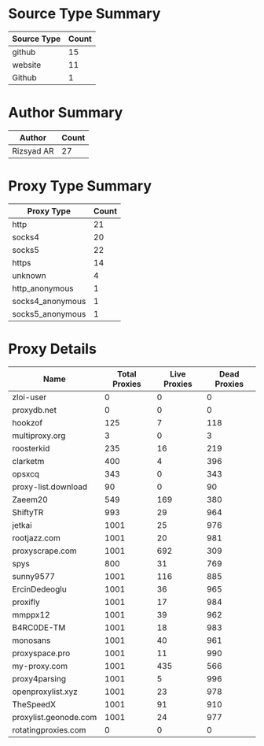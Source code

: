 # Source Type Summary

| Source Type | Count |
|-------------|-------|
| github | 15 |
| website | 11 |
| Github | 1 |


# Author Summary

| Author | Count |
|--------|-------|
| Rizsyad AR | 27 |


# Proxy Type Summary

| Proxy Type | Count |
|------------|-------|
| http | 21 |
| socks4 | 20 |
| socks5 | 22 |
| https | 14 |
| unknown | 4 |
| http_anonymous | 1 |
| socks4_anonymous | 1 |
| socks5_anonymous | 1 |


# Proxy Details

| Name | Total Proxies | Live Proxies | Dead Proxies |
|------|---------------|--------------|---------------|
| zloi-user | 0 | 0 | 0 |
| proxydb.net | 0 | 0 | 0 |
| hookzof | 125 | 7 | 118 |
| multiproxy.org | 3 | 0 | 3 |
| roosterkid | 235 | 16 | 219 |
| clarketm | 400 | 4 | 396 |
| opsxcq | 343 | 0 | 343 |
| proxy-list.download | 90 | 0 | 90 |
| Zaeem20 | 549 | 169 | 380 |
| ShiftyTR | 993 | 29 | 964 |
| jetkai | 1001 | 25 | 976 |
| rootjazz.com | 1001 | 20 | 981 |
| proxyscrape.com | 1001 | 692 | 309 |
| spys | 800 | 31 | 769 |
| sunny9577 | 1001 | 116 | 885 |
| ErcinDedeoglu | 1001 | 36 | 965 |
| proxifly | 1001 | 17 | 984 |
| mmppx12 | 1001 | 39 | 962 |
| B4RC0DE-TM | 1001 | 18 | 983 |
| monosans | 1001 | 40 | 961 |
| proxyspace.pro | 1001 | 11 | 990 |
| my-proxy.com | 1001 | 435 | 566 |
| proxy4parsing | 1001 | 5 | 996 |
| openproxylist.xyz | 1001 | 23 | 978 |
| TheSpeedX | 1001 | 91 | 910 |
| proxylist.geonode.com | 1001 | 24 | 977 |
| rotatingproxies.com | 0 | 0 | 0 |
